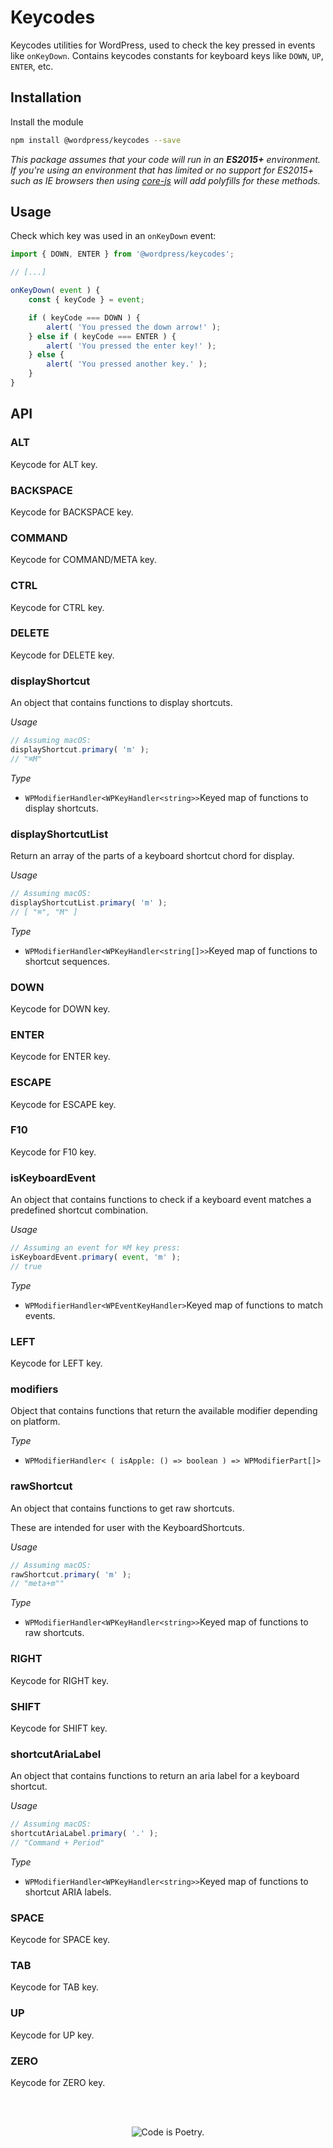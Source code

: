 # Keycodes

Keycodes utilities for WordPress, used to check the key pressed in events like `onKeyDown`. Contains keycodes constants for keyboard keys like `DOWN`, `UP`, `ENTER`, etc.

## Installation

Install the module

```bash
npm install @wordpress/keycodes --save
```

_This package assumes that your code will run in an **ES2015+** environment. If you're using an environment that has limited or no support for ES2015+ such as IE browsers then using [core-js](https://github.com/zloirock/core-js) will add polyfills for these methods._

## Usage

Check which key was used in an `onKeyDown` event:

```js
import { DOWN, ENTER } from '@wordpress/keycodes';

// [...]

onKeyDown( event ) {
	const { keyCode } = event;

	if ( keyCode === DOWN ) {
		alert( 'You pressed the down arrow!' );
	} else if ( keyCode === ENTER ) {
		alert( 'You pressed the enter key!' );
	} else {
		alert( 'You pressed another key.' );
	}
}
```

## API

<!-- START TOKEN(Autogenerated API docs) -->

### ALT

Keycode for ALT key.

### BACKSPACE

Keycode for BACKSPACE key.

### COMMAND

Keycode for COMMAND/META key.

### CTRL

Keycode for CTRL key.

### DELETE

Keycode for DELETE key.

### displayShortcut

An object that contains functions to display shortcuts.

_Usage_

```js
// Assuming macOS:
displayShortcut.primary( 'm' );
// "⌘M"
```

_Type_

-   `WPModifierHandler<WPKeyHandler<string>>`Keyed map of functions to display shortcuts.

### displayShortcutList

Return an array of the parts of a keyboard shortcut chord for display.

_Usage_

```js
// Assuming macOS:
displayShortcutList.primary( 'm' );
// [ "⌘", "M" ]
```

_Type_

-   `WPModifierHandler<WPKeyHandler<string[]>>`Keyed map of functions to shortcut sequences.

### DOWN

Keycode for DOWN key.

### ENTER

Keycode for ENTER key.

### ESCAPE

Keycode for ESCAPE key.

### F10

Keycode for F10 key.

### isKeyboardEvent

An object that contains functions to check if a keyboard event matches a
predefined shortcut combination.

_Usage_

```js
// Assuming an event for ⌘M key press:
isKeyboardEvent.primary( event, 'm' );
// true
```

_Type_

-   `WPModifierHandler<WPEventKeyHandler>`Keyed map of functions to match events.

### LEFT

Keycode for LEFT key.

### modifiers

Object that contains functions that return the available modifier
depending on platform.

_Type_

-   `WPModifierHandler< ( isApple: () => boolean ) => WPModifierPart[]>`

### rawShortcut

An object that contains functions to get raw shortcuts.

These are intended for user with the KeyboardShortcuts.

_Usage_

```js
// Assuming macOS:
rawShortcut.primary( 'm' );
// "meta+m""
```

_Type_

-   `WPModifierHandler<WPKeyHandler<string>>`Keyed map of functions to raw shortcuts.

### RIGHT

Keycode for RIGHT key.

### SHIFT

Keycode for SHIFT key.

### shortcutAriaLabel

An object that contains functions to return an aria label for a keyboard
shortcut.

_Usage_

```js
// Assuming macOS:
shortcutAriaLabel.primary( '.' );
// "Command + Period"
```

_Type_

-   `WPModifierHandler<WPKeyHandler<string>>`Keyed map of functions to shortcut ARIA labels.

### SPACE

Keycode for SPACE key.

### TAB

Keycode for TAB key.

### UP

Keycode for UP key.

### ZERO

Keycode for ZERO key.

<!-- END TOKEN(Autogenerated API docs) -->

<br/><br/><p align="center"><img src="https://s.w.org/style/images/codeispoetry.png?1" alt="Code is Poetry." /></p>
